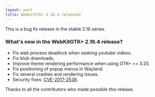 ```yaml
---
layout: post
title: WebKitGTK+ 2.16.4 released!
---
```


This is a bug fix release in the stable 2.16 series.

### What's new in the WebKitGTK+ 2.16.4 release?

 - Fix web process deadlock when seeking youtube videos.
 - Fix blob downloads.
 - Improve theme rendering performance when using GTK+ >= 3.20.
 - Fix positioning of popup menus in Wayland.
 - Fix several crashes and rendering issues.
 - Security fixes: [CVE-2017-2538](https://cve.mitre.org/cgi-bin/cvename.cgi?name=CVE-2017-2538).

Thanks to all the contributors who made possible this release.
